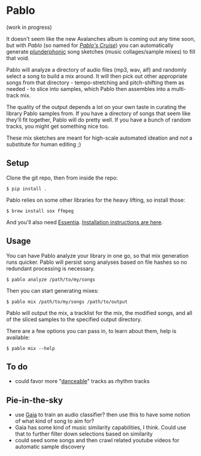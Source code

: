 # Pablo

(work in progress)

It doesn't seem like the new Avalanches album is coming out any time soon, but with _Pablo_ (so named for [_Pablo's Cruise_](https://www.youtube.com/watch?v=7Ry8M8M-ICg)) you can automatically generate [plunderphonic](https://en.wikipedia.org/wiki/Plunderphonics) song sketches (music collages/sample mixes) to fill that void.

Pablo will analyze a directory of audio files (mp3, wav, aif) and randomly select a song to build a mix around. It will then pick out other appropriate songs from that directory - tempo-stretching and pitch-shifting them as needed - to slice into samples, which Pablo then assembles into a multi-track mix.

The quality of the output depends a lot on your own taste in curating the library Pablo samples from. If you have a directory of songs that seem like they'll fit together, Pablo will do pretty well. If you have a bunch of random tracks, you might get something nice too.

These mix sketches are meant for high-scale automated ideation and _not_ a substitute for human editing ;)


## Setup

Clone the git repo, then from inside the repo:

    $ pip install .

Pablo relies on some other libraries for the heavy lifting, so install those:

    $ brew install sox ffmpeg

And you'll also need [Essentia](http://essentia.upf.edu/documentation/installing.html). [Installation instructions are here](http://essentia.upf.edu/documentation/installing.html).


## Usage

You can have Pablo analyze your library in one go, so that mix generation runs quicker. Pablo will persist song analyses based on file hashes so no redundant processing is necessary.

    $ pablo analyze /path/to/my/songs

Then you can start generating mixes:

    $ pablo mix /path/to/my/songs /path/to/output

Pablo will output the mix, a tracklist for the mix, the modified songs, and all of the sliced samples to the specified output directory.

There are a few options you can pass in, to learn about them, help is available:

    $ pablo mix --help


## To do

- could favor more "[danceable](http://essentia.upf.edu/documentation/reference/std_Danceability.html)" tracks as rhythm tracks


## Pie-in-the-sky

- use [Gaia](https://github.com/MTG/gaia/tree/master/src/bindings/pygaia/scripts/classification) to train an audio classifier? then use this to have some notion of what kind of song to aim for?
- Gaia has some kind of music similarity capabilities, I think. Could use that to further filter down selections based on similarity
- could seed some songs and then crawl related youtube videos for automatic sample discovery
